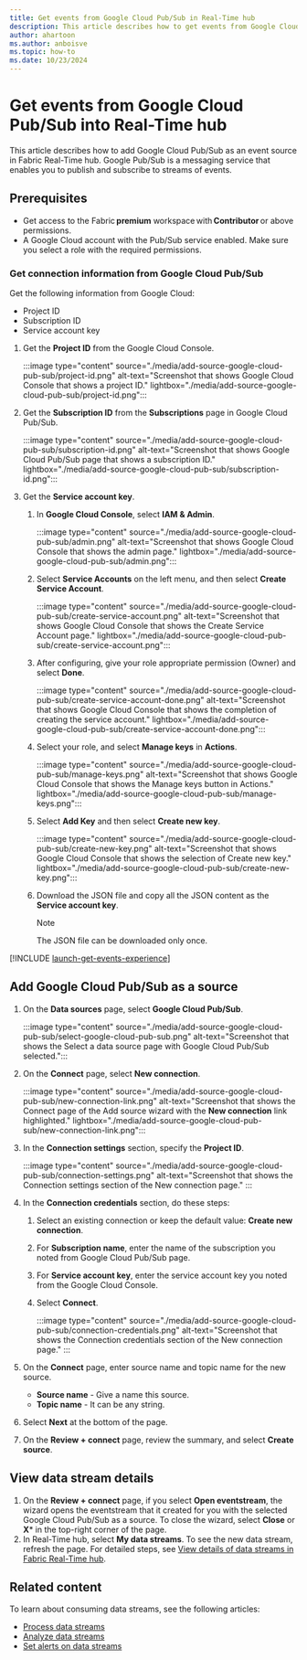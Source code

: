 ```yaml
---
title: Get events from Google Cloud Pub/Sub in Real-Time hub
description: This article describes how to get events from Google Cloud Pub/Sub as an event source in Fabric Real-Time hub.
author: ahartoon
ms.author: anboisve
ms.topic: how-to
ms.date: 10/23/2024
---
```


# Get events from Google Cloud Pub/Sub into Real-Time hub

This article describes how to add Google Cloud Pub/Sub as an event source in Fabric Real-Time hub. Google Pub/Sub is a messaging service that enables you to publish and subscribe to streams of events.



## Prerequisites

- Get access to the Fabric **premium** workspace with **Contributor** or above permissions.
- A Google Cloud account with the Pub/Sub service enabled. Make sure you select a role with the required permissions.

### Get connection information from Google Cloud Pub/Sub

Get the following information from Google Cloud:

- Project ID
- Subscription ID
- Service account key

1. Get the **Project ID** from the Google Cloud Console.

    :::image type="content" source="./media/add-source-google-cloud-pub-sub/project-id.png" alt-text="Screenshot that shows Google Cloud Console that shows a project ID." lightbox="./media/add-source-google-cloud-pub-sub/project-id.png":::
1. Get the **Subscription ID** from the **Subscriptions** page in Google Cloud Pub/Sub.

    :::image type="content" source="./media/add-source-google-cloud-pub-sub/subscription-id.png" alt-text="Screenshot that shows Google Cloud Pub/Sub page that shows a subscription ID." lightbox="./media/add-source-google-cloud-pub-sub/subscription-id.png":::
1. Get the **Service account key**.
    1. In **Google Cloud Console**, select **IAM & Admin**.
    
        :::image type="content" source="./media/add-source-google-cloud-pub-sub/admin.png" alt-text="Screenshot that shows  Google Cloud Console that shows the admin page." lightbox="./media/add-source-google-cloud-pub-sub/admin.png":::        
    1. Select **Service Accounts** on the left menu, and then select **Create Service Account**.

        :::image type="content" source="./media/add-source-google-cloud-pub-sub/create-service-account.png" alt-text="Screenshot that shows Google Cloud Console that shows the Create Service Account page." lightbox="./media/add-source-google-cloud-pub-sub/create-service-account.png":::        
    1. After configuring, give your role appropriate permission (Owner) and select **Done**.

        :::image type="content" source="./media/add-source-google-cloud-pub-sub/create-service-account-done.png" alt-text="Screenshot that shows Google Cloud Console that shows the completion of creating the service account." lightbox="./media/add-source-google-cloud-pub-sub/create-service-account-done.png":::        
    1. Select your role, and select **Manage keys** in **Actions**.

        :::image type="content" source="./media/add-source-google-cloud-pub-sub/manage-keys.png" alt-text="Screenshot that shows Google Cloud Console that shows the Manage keys button in Actions." lightbox="./media/add-source-google-cloud-pub-sub/manage-keys.png":::        
    1. Select **Add Key** and then select **Create new key**.

        :::image type="content" source="./media/add-source-google-cloud-pub-sub/create-new-key.png" alt-text="Screenshot that shows Google Cloud Console that shows the selection of Create new key." lightbox="./media/add-source-google-cloud-pub-sub/create-new-key.png":::        
    1. Download the JSON file and copy all the JSON content as the **Service account key**.
    
        > [!NOTE]
        > The JSON file can be downloaded only once.


[!INCLUDE [launch-get-events-experience](./includes/launch-get-events-experience.md)]

## Add Google Cloud Pub/Sub as a source

1. On the **Data sources** page, select **Google Cloud Pub/Sub**.

    :::image type="content" source="./media/add-source-google-cloud-pub-sub/select-google-cloud-pub-sub.png" alt-text="Screenshot that shows the Select a data source page with Google Cloud Pub/Sub selected.":::
1. On the **Connect** page, select **New connection**.

    :::image type="content" source="./media/add-source-google-cloud-pub-sub/new-connection-link.png" alt-text="Screenshot that shows the Connect page of the Add source wizard with the **New connection** link highlighted." lightbox="./media/add-source-google-cloud-pub-sub/new-connection-link.png":::
1. In the **Connection settings** section, specify the **Project ID**.

    :::image type="content" source="./media/add-source-google-cloud-pub-sub/connection-settings.png" alt-text="Screenshot that shows the Connection settings section of the New connection page." :::
1. In the **Connection credentials** section, do these steps:
    1. Select an existing connection or keep the default value: **Create new connection**.
    1. For **Subscription name**, enter the name of the subscription you noted from Google Cloud Pub/Sub page.
    1. For **Service account key**, enter the service account key you noted from the Google Cloud Console.
    1. Select **Connect**.
    
        :::image type="content" source="./media/add-source-google-cloud-pub-sub/connection-credentials.png" alt-text="Screenshot that shows the Connection credentials section of the New connection page." ::: 
1. On the **Connect** page, enter source name and topic name for the new source.
    - **Source name** - Give a name this source.
    - **Topic name** - It can be any string.
1. Select **Next** at the bottom of the page.
1. On the **Review + connect** page, review the summary, and select **Create source**.

## View data stream details

1. On the **Review + connect** page, if you select **Open eventstream**, the wizard opens the eventstream that it created for you with the selected Google Cloud Pub/Sub as a source. To close the wizard, select **Close** or **X*** in the top-right corner of the page.
1. In Real-Time hub, select **My data streams**. To see the new data stream, refresh the page. For detailed steps, see [View details of data streams in Fabric Real-Time hub](view-data-stream-details.md).

## Related content

To learn about consuming data streams, see the following articles:

- [Process data streams](process-data-streams-using-transformations.md)
- [Analyze data streams](analyze-data-streams-using-kql-table-queries.md)
- [Set alerts on data streams](set-alerts-data-streams.md)
